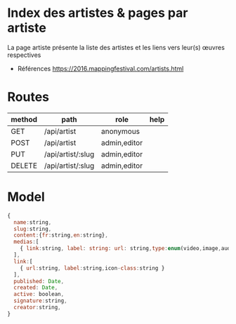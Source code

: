 # Index des artistes & pages par artiste
La page artiste présente la liste des artistes et les liens vers leur(s) œuvres respectives
- Références https://2016.mappingfestival.com/artists.html

# Routes
|method|path|role|help|
|--|--|--|--|
|GET|/api/artist|anonymous||
|POST|/api/artist|admin,editor||
|PUT|/api/artist/:slug|admin,editor||
|DELETE|/api/artist/:slug|admin,editor||


# Model

``` js
{
  name:string,
  slug:string,
  content:{fr:string,en:string},  
  medias:[
    { link:string, label: string: url: string,type:enum(video,image,audio,soundcloud,vimeo) }
  ],  
  link:[
    { url:string, label:string,icon-class:string }
  ],  
  published: Date,
  created: Date,
  active: boolean,
  signature:string,
  creator:string,
}
```
